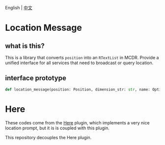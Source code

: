 English | [中文](./README_zh.md)

# Location Message

## what is this?

This is a library that converts `position` into an `RTextList` in MCDR. Provide a unified interface for all services that need to broadcast or query location.

## interface prototype

````Python
def location_message(position: Position, dimension_str: str, name: Optional[str] = None, display_voxel: bool = True, display_xaero: bool = True, xaero_name: Optional[str] = None) -> RTextList
````

# Here

These codes come from the [Here](https://github.com/TISUnion/Here) plugin, which implements a very nice location prompt, but it is is coupled with this plugin.

This repository decouples the Here plugin.